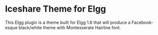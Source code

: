 # Iceshare Theme for Elgg #
This Elgg plugin is a theme built for Elgg 1.8 that will produce a Facebook-esque black/white theme with Montesserate Hairline font.
